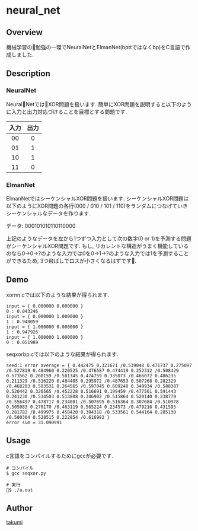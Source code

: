 # neural_net

## Overview

機械学習の勉強の一環でNeuralNetとElmanNet(bpttではなくbp)をC言語で作成しました.

## Description

### NeuralNet

NeuralNetではXOR問題を扱います.
簡単にXOR問題を説明すると以下のように入力と出力対応づけることを目標とする問題です.

| 入力 | 出力 |
|:---:|:---:|
| 00 | 0    |
| 01 | 1    |
| 10 | 1    |
| 11 | 0    |

### ElmanNet

ElmanNetではシーケンシャルXOR問題を扱います.
シーケンシャルXOR問題は以下のようにXOR問題の各行(000 / 010 / 101 / 110)をランダムにつなげていきシーケンシャルなデータを作ります.

データ: 000101010110110000

上記のようなデータを左から1つずつ入力として次の数字(0 or 1)を予測する問題がシーケンシャルXOR問題です.
もし, リカレントな構造がうまく機能しているのなら0->0->?のような入力では0を0->1->?のような入力では1を予測することができるため, 3つ飛ばしでロスが小さくなるはずです.

## Demo

xornn.cでは以下のような結果が得られます.
```
input = { 0.000000 0.000000 }
0 : 0.043246
input = { 0.000000 1.000000 }
1 : 0.948059
input = { 1.000000 0.000000 }
1 : 0.947926
input = { 1.000000 1.000000 }
0 : 0.051989
```

seqxorbp.cでは以下のような結果が得られます.
```
seed:1 error average = { 0.442475 0.321671 /0.539048 0.471737 0.275097 /0.527819 0.484960 0.220525 /0.476587 0.474419 0.252312 /0.508429 0.573562 0.260159 /0.501345 0.474759 0.335073 /0.466072 0.486235 0.211329 /0.516220 0.484405 0.295972 /0.487653 0.507268 0.282329 /0.468203 0.503531 0.264565 /0.597045 0.609248 0.349934 /0.588387 0.520442 0.326565 /0.452228 0.516691 0.199459 /0.477561 0.591443 0.241230 /0.534503 0.513808 0.346902 /0.515864 0.520140 0.238779 /0.556497 0.478717 0.234081 /0.507695 0.516364 0.307684 /0.510978 0.505083 0.270170 /0.463119 0.565224 0.234573 /0.479216 0.431595 0.281782 /0.499975 0.458420 0.304318 /0.533561 0.544164 0.285130 /0.500304 0.528515 0.222854 /0.616982 }
error sum = 31.090991
```

## Usage

c言語をコンパイルするためにgccが必要です.
```
# コンパイル
$ gcc seqxor.py

# 実行
$ ./a.out
```

## Author

[takumi](https://github.com/i10bucchi)